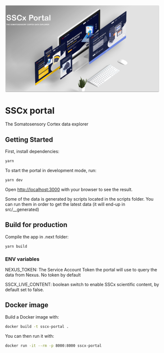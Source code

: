 ![SSCx illustration](./doc/sscx.png)

# SSCx portal
The Somatosensory Cortex data explorer

## Getting Started

First, install dependencies:
```bash
yarn
```

To start the portal in development mode, run:

```bash
yarn dev
```

Open [http://localhost:3000](http://localhost:3000) with your browser to see the result.

Some of the data is generated by scripts located in the scripts folder. You can run them in order to get the latest data (it will end-up in src/__generated)

## Build for production

Compile the app in .next folder:

```bash
yarn build
```
### ENV variables

NEXUS_TOKEN: The Service Account Token the portal will use to query the data from Nexus. No token by default

SSCX_LIVE_CONTENT: boolean switch to enable SSCx scientific content, by default set to false.

## Docker image

Build a Docker image with:
```bash
docker build -t sscx-portal .
```

You can then run it with:
```bash
docker run -it --rm -p 8000:8000 sscx-portal
```